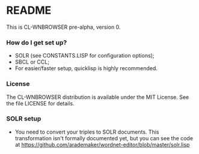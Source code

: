 # README #

This is CL-WNBROWSER pre-alpha, version 0.

### How do I get set up? ###

* SOLR (see CONSTANTS.LISP for configuration options);
* SBCL or CCL;
* For easier/faster setup, quicklisp is highly recommended.

### License ###

The CL-WNBROWSER distribution is available under the MIT License.  See
the file LICENSE for details.

### SOLR setup ###

* You need to convert your triples to SOLR documents.  This
  transformation isn't formally documented yet, but you can see the
  code at
  https://github.com/arademaker/wordnet-editor/blob/master/solr.lisp
